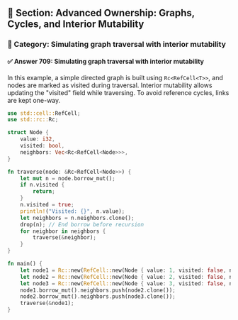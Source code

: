 ## 📘 Section: Advanced Ownership: Graphs, Cycles, and Interior Mutability  
### 🔹 Category: Simulating graph traversal with interior mutability  
#### ✅ Answer 709: Simulating graph traversal with interior mutability

In this example, a simple directed graph is built using `Rc<RefCell<T>>`, and nodes are marked as visited during traversal. Interior mutability allows updating the "visited" field while traversing. To avoid reference cycles, links are kept one-way.

```rust
use std::cell::RefCell;
use std::rc::Rc;

struct Node {
    value: i32,
    visited: bool,
    neighbors: Vec<Rc<RefCell<Node>>>,
}

fn traverse(node: &Rc<RefCell<Node>>) {
    let mut n = node.borrow_mut();
    if n.visited {
        return;
    }
    n.visited = true;
    println!("Visited: {}", n.value);
    let neighbors = n.neighbors.clone();
    drop(n); // End borrow before recursion
    for neighbor in neighbors {
        traverse(&neighbor);
    }
}

fn main() {
    let node1 = Rc::new(RefCell::new(Node { value: 1, visited: false, neighbors: vec![] }));
    let node2 = Rc::new(RefCell::new(Node { value: 2, visited: false, neighbors: vec![] }));
    let node3 = Rc::new(RefCell::new(Node { value: 3, visited: false, neighbors: vec![] }));
    node1.borrow_mut().neighbors.push(node2.clone());
    node2.borrow_mut().neighbors.push(node3.clone());
    traverse(&node1);
}
```

